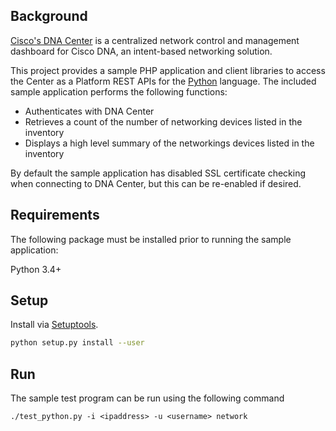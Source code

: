 ## Background

[Cisco's DNA Center](https://www.cisco.com/c/en/us/products/cloud-systems-management/dna-center/index.html) is a centralized network control and management dashboard for Cisco DNA, an intent-based networking solution.

This project provides a sample PHP application and client libraries to access the Center as a Platform REST APIs for the [Python](https://www.python.org) language. The included sample application performs the following functions:

* Authenticates with DNA Center
* Retrieves a count of the number of networking devices listed in the inventory
* Displays a high level summary of the networkings devices listed in the inventory

By default the sample application has disabled SSL certificate checking when connecting to DNA Center, but this can be re-enabled if desired.

## Requirements

The following package must be installed prior to running the sample application:

Python 3.4+

## Setup

Install via [Setuptools](http://pypi.python.org/pypi/setuptools).

```sh
python setup.py install --user
```

## Run

The sample test program can be run using the following command

```
./test_python.py -i <ipaddress> -u <username> network
```